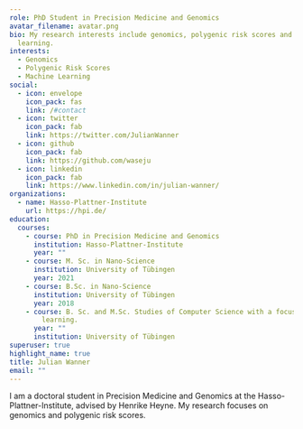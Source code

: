 ```yaml
---
role: PhD Student in Precision Medicine and Genomics
avatar_filename: avatar.png
bio: My research interests include genomics, polygenic risk scores and machine
  learning.
interests:
  - Genomics
  - Polygenic Risk Scores
  - Machine Learning
social:
  - icon: envelope
    icon_pack: fas
    link: /#contact
  - icon: twitter
    icon_pack: fab
    link: https://twitter.com/JulianWanner
  - icon: github
    icon_pack: fab
    link: https://github.com/waseju
  - icon: linkedin
    icon_pack: fab
    link: https://www.linkedin.com/in/julian-wanner/
organizations:
  - name: Hasso-Plattner-Institute
    url: https://hpi.de/
education:
  courses:
    - course: PhD in Precision Medicine and Genomics
      institution: Hasso-Plattner-Institute
      year: ""
    - course: M. Sc. in Nano-Science
      institution: University of Tübingen
      year: 2021
    - course: B.Sc. in Nano-Science
      institution: University of Tübingen
      year: 2018
    - course: B. Sc. and M.Sc. Studies of Computer Science with a focus on machine
        learning.
      year: ""
      institution: University of Tübingen
superuser: true
highlight_name: true
title: Julian Wanner
email: ""
---
```

I am a doctoral student in Precision Medicine and Genomics at the Hasso-Plattner-Institute, advised by [](https://uni-tuebingen.de/en/faculties/faculty-of-science/departments/computer-science/lehrstuehle/methods-of-machine-learning/personen/philipp-hennig/)Henrike Heyne. My research focuses on genomics and polygenic risk scores.